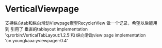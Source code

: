 # VerticalViewpage
支持纵向tab和纵向滑动Viewpage嵌套RecyclerView 做一个记录，希望以后能用到
引用了  垂直的tablayout implementation 'q.rorbin:VerticalTabLayout:1.2.5'和 纵向滑动view page  implementation 'cn.youngkaaa:yviewpager:0.4'
